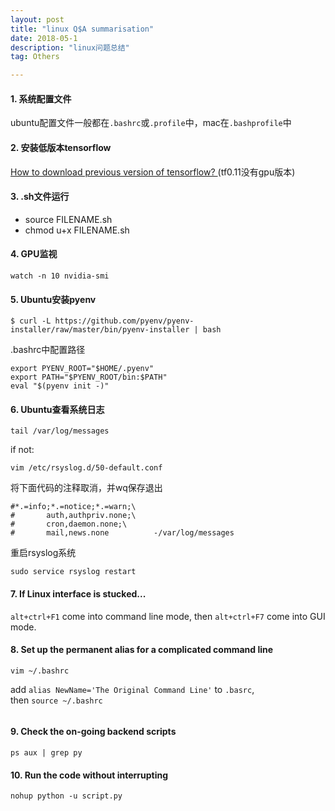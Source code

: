```yaml
---
layout: post
title: "linux Q$A summarisation"
date: 2018-05-1 
description: "linux问题总结"
tag: Others  

---     
```



#### 1. 系统配置文件
ubuntu配置文件一般都在`.bashrc`或`.profile`中，mac在`.bashprofile`中
#### 2. 安装低版本tensorflow
[How to download previous version of tensorflow?
](https://stackoverflow.com/questions/40416056/how-to-download-previous-version-of-tensorflow)(tf0.11没有gpu版本)
#### 3. .sh文件运行
* source FILENAME.sh
* chmod u+x FILENAME.sh
#### 4. GPU监视
`watch -n 10 nvidia-smi`
#### 5. Ubuntu安装pyenv
```linux
$ curl -L https://github.com/pyenv/pyenv-installer/raw/master/bin/pyenv-installer | bash
```
.bashrc中配置路径
```linux
export PYENV_ROOT="$HOME/.pyenv"
export PATH="$PYENV_ROOT/bin:$PATH"
eval "$(pyenv init -)"
```
#### 6. Ubuntu查看系统日志
```linux
tail /var/log/messages
```
if not:  
```
vim /etc/rsyslog.d/50-default.conf
```  
将下面代码的注释取消，并wq保存退出  
```
#*.=info;*.=notice;*.=warn;\  
#       auth,authpriv.none;\  
#       cron,daemon.none;\  
#       mail,news.none          -/var/log/messages  
```  
重启rsyslog系统    
```
sudo service rsyslog restart  
```
#### 7. If Linux interface is stucked...
```alt+ctrl+F1``` come into command line mode, then
```alt+ctrl+F7``` come into GUI mode.

#### 8. Set up the permanent alias for a complicated command line
```
vim ~/.bashrc
```
add `alias NewName='The Original Command Line'` to `.basrc`,  
then `source ~/.bashrc`

```
```

#### 9. Check the on-going backend scripts
```
ps aux | grep py
```

#### 10. Run the code without interrupting
```
nohup python -u script.py
```

